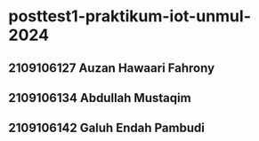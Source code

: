 # posttest1-praktikum-iot-unmul-2024

## 2109106127 Auzan Hawaari Fahrony
## 2109106134 Abdullah Mustaqim
## 2109106142 Galuh Endah Pambudi
